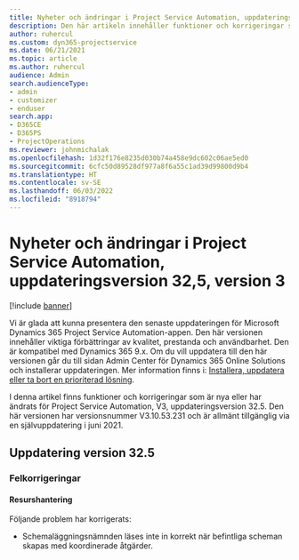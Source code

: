 ```yaml
---
title: Nyheter och ändringar i Project Service Automation, uppdateringsversion 32,5, version 3
description: Den här artikeln innehåller funktioner och korrigeringar som är tillgängliga i Project Service Automation uppdateringsutgåva 32.5, V3.
author: ruhercul
ms.custom: dyn365-projectservice
ms.date: 06/21/2021
ms.topic: article
ms.author: ruhercul
audience: Admin
search.audienceType:
- admin
- customizer
- enduser
search.app:
- D365CE
- D365PS
- ProjectOperations
ms.reviewer: johnmichalak
ms.openlocfilehash: 1d32f176e8235d030b74a458e9dc602c06ae5ed0
ms.sourcegitcommit: 6cfc50d89528df977a8f6a55c1ad39d99800d9b4
ms.translationtype: HT
ms.contentlocale: sv-SE
ms.lasthandoff: 06/03/2022
ms.locfileid: "8918794"
---
```

# <a name="whats-new-or-changed-in-project-service-automation-update-release-325-v3"></a>Nyheter och ändringar i Project Service Automation, uppdateringsversion 32,5, version 3

[!include [banner](../includes/psa-now-project-operations.md)]

Vi är glada att kunna presentera den senaste uppdateringen för Microsoft Dynamics 365 Project Service Automation-appen. Den här versionen innehåller viktiga förbättringar av kvalitet, prestanda och användbarhet. Den är kompatibel med Dynamics 365 9.x. Om du vill uppdatera till den här versionen går du till sidan Admin Center för Dynamics 365 Online Solutions och installerar uppdateringen. Mer information finns i: [Installera, uppdatera eller ta bort en prioriterad lösning](/power-platform/admin/install-remove-preferred-solution).

I denna artikel finns funktioner och korrigeringar som är nya eller har ändrats för Project Service Automation, V3, uppdateringsversion 32.5. Den här versionen har versionsnummer V3.10.53.231 och är allmänt tillgänglig via en självuppdatering i juni 2021.

## <a name="update-release-325"></a>Uppdatering version 32.5

### <a name="bug-fixes"></a>Felkorrigeringar

#### <a name="resource-management"></a>Resurshantering

Följande problem har korrigerats:

- Schemaläggningsnämnden läses inte in korrekt när befintliga scheman skapas med koordinerade åtgärder.

